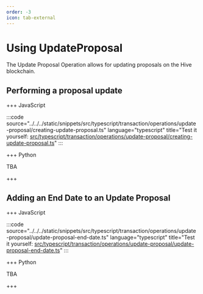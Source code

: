 ```yaml
---
order: -3
icon: tab-external
---
```


# Using UpdateProposal

The Update Proposal Operation allows for updating proposals on the Hive blockchain.

## Performing a proposal update

+++ JavaScript

:::code source="../../../static/snippets/src/typescript/transaction/operations/update-proposal/creating-update-proposal.ts" language="typescript" title="Test it yourself: [src/typescript/transaction/operations/update-proposal/creating-update-proposal.ts](https://stackblitz.com/github/openhive-network/wax-doc-snippets?file=src%2Ftypescript%2Ftransaction%2Foperations%2Fupdate-proposal%2Fcreating-update-proposal.ts&startScript=test-transaction-operations-creating-update-proposal)" :::

+++ Python

TBA

+++

## Adding an End Date to an Update Proposal

+++ JavaScript

:::code source="../../../static/snippets/src/typescript/transaction/operations/update-proposal/update-proposal-end-date.ts" language="typescript" title="Test it yourself: [src/typescript/transaction/operations/update-proposal/update-proposal-end-date.ts](https://stackblitz.com/github/openhive-network/wax-doc-snippets?file=src%2Ftypescript%2Ftransaction%2Foperations%2Fupdate-proposal%2Fupdate-proposal-end-date.ts&startScript=test-transaction-operations-update-proposal-end-date)" :::

+++ Python

TBA

+++
